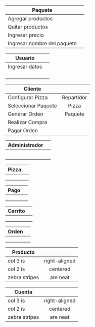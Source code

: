 |              Paquete        |               |   
| --------------------------- |:-------------:|
| Agregar productos           |  |
| Quitar productos            |  |
| Ingresar precio             |  |
| Ingresar nombre del paquete |  |

|      Usuario       |               | 
| ------------------ |:-------------:|
| Ingresar datos |  |
|  |  |
|  |  |
|  |  |
|  |  |

|      Cliente        |               | 
| ------------------  |:-------------:|
| Configurar Pizza| Repartidor    |
| Seleccionar Paquete| Pizza         |
| Generar Orden| Paquete       |
| Realizar Compra|  |
| Pagar Orden|  |

|      Administrador      |               | 
| ----------------------- |:-------------:|
|  |  |
|  |  |
|  |  |
|  |  |
|  |  |

| Pizza         |               | 
| ------------- |:-------------:|
|  |  |
|  |  |
|  |  |

| Pago          |               | 
| ------------- |:-------------:|
|  |  |
|  |  |
|  |  |

| Carrito       |               | 
| ------------- |:-------------:|
|  |  |
|  |  |
|  |  |

| Orden         |               | 
| ------------- |:-------------:|
|  |  |
|  |  |
|  |  |

| Producto      |               | 
| ------------- |:-------------:|
| col 3 is      | right-aligned |
| col 2 is      | centered      |
| zebra stripes | are neat      |

| Cuenta        |               | 
| ------------- |:-------------:|
| col 3 is      | right-aligned |
| col 2 is      | centered      |
| zebra stripes | are neat      |
